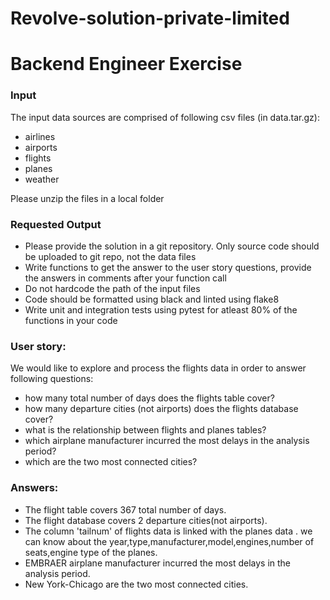 # Revolve-solution-private-limited
Backend Engineer Exercise
==============================


### Input

The input data sources are comprised of following csv files (in data.tar.gz):

- airlines
- airports
- flights
- planes
- weather

Please unzip the files in a local folder

### Requested Output

- Please provide the solution in a git repository. Only source code should be uploaded to git repo, not the data files
- Write functions to get the answer to the user story questions, provide the answers in comments after your function call
- Do not hardcode the path of the input files
- Code should be formatted using black and linted using flake8
- Write unit and integration tests using pytest for atleast 80% of the functions in your code


### User story:

We would like to explore and process the flights data in order to answer following questions:

- how many total number of days does the flights table cover?
- how many departure cities (not airports) does the flights database cover?
- what is the relationship between flights and planes tables?
- which airplane manufacturer incurred the most delays in the analysis period?
- which are the two most connected cities?

### Answers:
- The flight table covers 367  total number of days.
- The flight database covers 2 departure cities(not airports).
- The column  'tailnum' of flights data is linked with the planes data . we can know about the year,type,manufacturer,model,engines,number of seats,engine type  of the planes.
- EMBRAER airplane  manufacturer incurred the most delays in the analysis period.
- New York-Chicago  are the two most connected cities.
